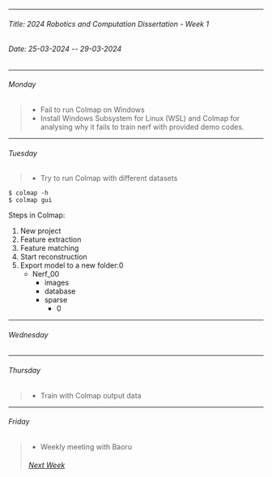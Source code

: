 ----------
###### Title: 2024 Robotics and Computation Dissertation - Week 1
###### Date: 25-03-2024 -- 29-03-2024
----------
###### Monday
> - Fail to run Colmap on Windows
> - Install Windows Subsystem for Linux (WSL) and Colmap for analysing why it fails to train nerf with provided demo codes.
&nbsp;
----------
###### Tuesday
> - Try to run Colmap with different datasets
```
$ colmap -h
$ colmap gui
```
Steps in Colmap:

1. New project
2. Feature extraction
3. Feature matching
4. Start reconstruction
5. Export model to a new folder:0
   - Nerf_00
     - images
     - database
     - sparse
       - 0
&nbsp;
----------
###### Wednesday

----------
###### Thursday
> - Train with Colmap output data
&nbsp;
----------
###### Friday
> - Weekly meeting with Baoru
&nbsp;
> ###### [Next Week](Week3.md)
